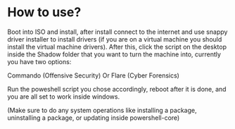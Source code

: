 # How to use?

Boot into ISO and install, after install connect to the internet and use snappy driver installer to install drivers (if you are on a virtual machine you should install the virtual machine drivers). After this, click the script on the desktop inside the Shadow folder that you want to turn the machine into, currently you have two options:

Commando (Offensive Security) Or Flare (Cyber Forensics)

Run the poweshell script you chose accordingly, reboot after it is done, and you are all set to work inside windows. 

(Make sure to do any system operations like installing a package, uninstalling a package, or updating inside powershell-core)
